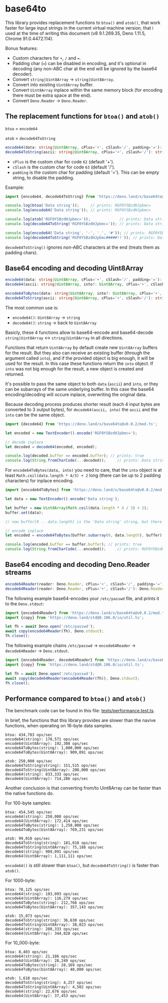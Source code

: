 # base64to

This library provides replacement functions to `btoa()` and `atob()`, that work faster for large input strings in the current virtual machine version, that i used at the time of writing this document (v8 9.1.269.35, Deno 1.11.5, Chrome 91.0.4472.114).

Bonus features:

- Custom characters for `+`, `/` and `=`.
- Padding char (`=`) can be disabled in encoding, and it's optional in decoding (any non-ABC char at the end will be ignored by the base64 decoder).
- Convert `string|Uint8Array` -> `string|Uint8Array`.
- Convert into existing `Uint8Array` buffer.
- Convert `Uint8Array` inplace within the same memory block (for encoding there must be extra space at the end).
- Convert `Deno.Reader` -> `Deno.Reader`.

## The replacement functions for `btoa()` and `atob()`

`btoa` = `encode64`

`atob` = `decode64ToString`

```ts
encode64(data: string|Uint8Array, cPlus='+', cSlash='/', padding='='): string
decode64ToString(ascii: string|Uint8Array, cPlus='+', cSlash='/'): string
```

- `cPlus` is the custom char for code `62` (default '+').
- `cSlash` is the custom char for code `63` (default '/').
- `padding` is the custom char for padding (default '='). This can be empty string, to disable the padding.

Example:

```ts
import {encode64, decode64ToString} from 'https://deno.land/x/base64to@v0.0.2/mod.ts';

console.log(btoa('Data string'));     // prints: RGF0YSBzdHJpbmc=
console.log(encode64('Data string')); // prints: RGF0YSBzdHJpbmc=

console.log(atob('RGF0YSBzdHJpbmc='));             // prints: Data string
console.log(decode64ToString('RGF0YSBzdHJpbmc=')); // prints: Data string

console.log(encode64('Data string', '-', '_', '#')); // prints: RGF0YSBzdHJpbmc#
console.log(decode64ToString('RGF0YSBzdHJpbmc#####!!')); // prints: Data string
```
`decode64ToString()` ignores non-ABC characters at the end (treats them as padding chars).

## Base64 encoding and decoding Uint8Array

```ts
encode64(data: string|Uint8Array, cPlus='+', cSlash='/', padding='='): string
decode64(ascii: string|Uint8Array, into?: Uint8Array, cPlus='+', cSlash='/'): Uint8Array

encode64ToBytes(data: string|Uint8Array, into?: Uint8Array, cPlus='+', cSlash='/', padding='='): Uint8Array
decode64ToString(ascii: string|Uint8Array, cPlus='+', cSlash='/'): string
```
The most common use is:

- `encode64()`: `Uint8Array` -> `string`
- `decode64()`: `string` -> back to `Uint8Array`

Basicly, these 4 functions allow to base64-encode and base64-decode `string|Uint8Array` <-> `string|Uint8Array` in all directions.

Functions that return `Uint8Array` by default create new `Uint8Array` buffers for the result.
But they also can receive an existing buffer (through the argument called `into`), and if the provided object is big enough, it will be used for the result.
In this case these functions return the `into` object.
If `into` was not big enough for the result, a new object is created and returned.

It's possible to pass the same object to both `data` (`ascii`) and `into`, or they can be subarrays of the same underlying buffer.
In this case the base64 encoding/decoding will occure inplace, overwriting the original data.

Because decoding process produces shorter result (each 4 input bytes are converted to 3 output bytes), for `decode64(ascii, into)` the `ascii` and the `into` can be the same object.

```ts
import {decode64} from 'https://deno.land/x/base64to@v0.0.2/mod.ts';

let encoded = new TextEncoder().encode('RGF0YSBzdHJpbmc=');

// decode inplace
let decoded = decode64(encoded, encoded);

console.log(decoded.buffer == encoded.buffer); // prints: true
console.log(String.fromCharCode(...decoded));     // prints: Data string
```

For `encode64ToBytes(data, into)` you need to care, that the `into` object is at least `Math.ceil(data.length * 4/3) + 2` long (there can be up to 2 padding characters) for inplace encoding.

```ts
import {encode64ToBytes} from 'https://deno.land/x/base64to@v0.0.2/mod.ts';

let data = new TextEncoder().encode('Data string');

let buffer = new Uint8Array(Math.ceil(data.length * 4 / 3) + 2);
buffer.set(data);

// now buffer[0 .. data.length] is the 'Data string' string, but there's enough extra space for encoding

// encode inplace
let encoded = encode64ToBytes(buffer.subarray(0, data.length), buffer);

console.log(encoded.buffer == buffer.buffer); // prints: true
console.log(String.fromCharCode(...encoded));     // prints: RGF0YSBzdHJpbmc=
```

## Base64 encoding and decoding Deno.Reader streams

```ts
encode64Reader(reader: Deno.Reader, cPlus='+', cSlash='/', padding='='): Deno.Reader
decode64Reader(reader: Deno.Reader, cPlus='+', cSlash='/'): Deno.Reader
```

The following example base64-encodes your `/etc/passwd` file, and prints it to the `Deno.stdout`:

```ts
import {encode64Reader} from 'https://deno.land/x/base64to@v0.0.2/mod.ts';
import {copy} from 'https://deno.land/std@0.106.0/io/util.ts';

let fh = await Deno.open('/etc/passwd');
await copy(encode64Reader(fh), Deno.stdout);
fh.close();
```

The following example chains `/etc/passwd` -> `encode64Reader` -> `decode64Reader` -> `Deno.stdout`.

```ts
import {encode64Reader, decode64Reader} from 'https://deno.land/x/base64to@v0.0.2/mod.ts';
import {copy} from 'https://deno.land/std@0.106.0/io/util.ts';

let fh = await Deno.open('/etc/passwd');
await copy(decode64Reader(encode64Reader(fh)), Deno.stdout);
fh.close();
```

## Performance compared to `btoa()` and `atob()`

The benchmark code can be found in this file: [tests/performance.test.ts](https://github.com/jeremiah-shaulov/base64to/blob/main/tests/performance.test.ts).

In brief, the functions that this library provides are slower than the navive functions, when operating on 16-byte data samples.

```
btoa: 434,783 ops/sec
encode64(string): 178,571 ops/sec
encode64(Uint8Array): 192,308 ops/sec
encode64ToBytes(string): 1,000,000 ops/sec
encode64ToBytes(Uint8Array): 909,091 ops/sec

atob: 250,000 ops/sec
decode64ToString(string): 151,515 ops/sec
decode64ToString(Uint8Array): 200,000 ops/sec
decode64(string): 833,333 ops/sec
decode64(Uint8Array): 714,286 ops/sec
```

Another conclusion is that converting from/to Uint8Array can be faster than the native functions do.

For 100-byte samples:

```
btoa: 454,545 ops/sec
encode64(string): 250,000 ops/sec
encode64(Uint8Array): 172,414 ops/sec
encode64ToBytes(string): 1,250,000 ops/sec
encode64ToBytes(Uint8Array): 769,231 ops/sec

atob: 99,010 ops/sec
decode64ToString(string): 181,818 ops/sec
decode64ToString(Uint8Array): 75,188 ops/sec
decode64(string): 909,091 ops/sec
decode64(Uint8Array): 1,111,111 ops/sec
```

`encode64()` is still slower than `btoa()`, but `decode64ToString()` is faster than `atob()`.

For 1000-byte:

```
btoa: 78,125 ops/sec
encode64(string): 103,093 ops/sec
encode64(Uint8Array): 116,279 ops/sec
encode64ToBytes(string): 212,766 ops/sec
encode64ToBytes(Uint8Array): 357,143 ops/sec

atob: 15,873 ops/sec
decode64ToString(string): 36,630 ops/sec
decode64ToString(Uint8Array): 38,023 ops/sec
decode64(string): 208,333 ops/sec
decode64(Uint8Array): 344,828 ops/sec
```

For 10_000-byte:

```
btoa: 8,403 ops/sec
encode64(string): 21,186 ops/sec
encode64(Uint8Array): 28,249 ops/sec
encode64ToBytes(string): 28,169 ops/sec
encode64ToBytes(Uint8Array): 40,000 ops/sec

atob: 1,618 ops/sec
decode64ToString(string): 4,257 ops/sec
decode64ToString(Uint8Array): 4,502 ops/sec
decode64(string): 22,676 ops/sec
decode64(Uint8Array): 37,453 ops/sec
```
